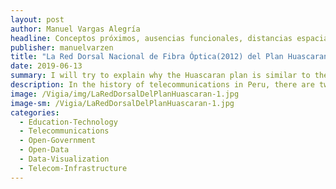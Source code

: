 ```yaml
---
layout: post
author: Manuel Vargas Alegría
headline: Conceptos próximos, ausencias funcionales, distancias espaciales.   
publisher: manuelvarzen
title: "La Red Dorsal Nacional de Fibra Óptica(2012) del Plan Huascaran(2001)"
date: 2019-06-13
summary: I will try to explain why the Huascaran plan is similar to the National Fiber Optic Dorsal Network project.
description: In the history of telecommunications in Peru, there are two important and similar milestones: the Huascaran plan (2001) and the National Fiber Optic Dorsal Network (2012). 
image: /Vigia/img/LaRedDorsalDelPlanHuascaran-1.jpg
image-sm: /Vigia/LaRedDorsalDelPlanHuascaran-1.jpg
categories:
  - Education-Technology  
  - Telecommunications
  - Open-Government
  - Open-Data
  - Data-Visualization
  - Telecom-Infrastructure
---
```

